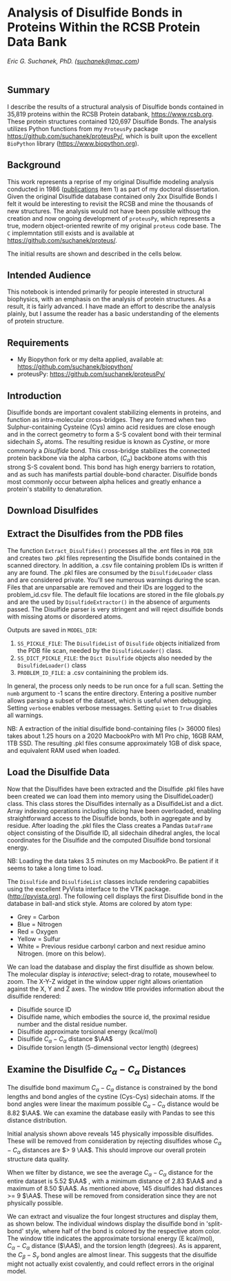 # Analysis of Disulfide Bonds in Proteins Within the RCSB Protein Data Bank
*Eric G. Suchanek, PhD. (suchanek@mac.com)* <br> <br>

## Summary
I describe the results of a structural analysis of Disulfide bonds contained in 35,819 proteins within the RCSB Protein databank, https://www.rcsb.org. These protein structures contained 120,697 Disulfide Bonds.  The analysis utilizes Python functions from my ``ProteusPy`` package https://github.com/suchanek/proteusPy/, which is built upon the excellent ``BioPython`` library (https://www.biopython.org). 

## Background
This work represents a reprise of my original Disulfide modeling analysis conducted in 1986 ([publications](#publications) item 1) as part of my doctoral dissertation. Given the original Disulfide database contained only 2xx Disulfide Bonds I felt it would be interesting to revisit the RCSB and mine the thousands of new structures. The analysis would not have been possible withoug the creation and now ongoing development of ```proteusPy```, which represents a true, modern object-oriented rewrite of my original ```proteus``` code base. The ```C``` implemntation still exists and is available at https://github.com/suchanek/proteus/.

The initial results are shown and described in the cells below.

## Intended Audience
This notebook is intended primarily for people interested in structural biophysics, with an emphasis on the analysis of protein structures. As a result, it is fairly advanced. I have made an effort to describe the analysis plainly, but I assume the reader has a basic understanding of the elements of protein structure.

## Requirements
 - My Biopython fork or my delta applied, available at: https://github.com/suchanek/biopython/
 - proteusPy: https://github.com/suchanek/proteusPy/

## Introduction
Disulfide bonds are important covalent stabilizing elements in proteins, and function as intra-molecular cross-bridges. They are formed when two Sulphur-containing Cysteine (Cys) amino acid residues are close enough and in the correct geometry to form a S-S covalent bond with their terminal sidechain $S_\gamma$ atoms. The resulting residue is known as *Cystine*, or more commonly a *Disulfide* bond. This cross-bridge stabilizes the connected protein backbone via the alpha carbon, ($C_\alpha$) backbone atoms with this strong S-S covalent bond. This bond has high energy barriers to rotation, and as such has manifests partial double-bond character. Disulfide bonds most commonly occur between alpha helices and greatly enhance a protein's stability to denaturation. 

## Download Disulfides

## Extract the Disulfides from the PDB files
The function ``Extract_Disulfides()`` processes all the .ent files in ``PDB_DIR`` and creates two .pkl files representing the Disulfide bonds contained in the scanned directory. In addition, a .csv file containing problem IDs is written if any are found. The .pkl files are consumed by the ``DisulfideLoader`` class and are considered private. You'll see numerous warnings during the scan. Files that are unparsable are removed and their IDs are logged to the problem_id.csv file. The default file locations are stored in the file globals.py and are the used by ``DisulfideExtractor()`` in the absence of arguments passed. The Disulfide parser is very stringent and will reject disulfide bonds with missing atoms or disordered atoms.


Outputs are saved in ``MODEL_DIR``:
1) ``SS_PICKLE_FILE``: The ``DisulfideList`` of ``Disulfide`` objects initialized from the PDB file scan, needed by the ``DisulfideLoader()`` class.
2) ``SS_DICT_PICKLE_FILE``: the ``Dict Disulfide`` objects also needed by the ``DisulfideLoader()`` class
3) ``PROBLEM_ID_FILE``: a .csv containining the problem ids.

In general, the process only needs to be run once for a full scan. Setting the ``numb`` argument to -1 scans the entire directory. Entering a positive number allows parsing a subset of the dataset, which is useful when debugging. Setting ``verbose`` enables verbose messages. Setting ``quiet`` to ``True`` disables all warnings.

NB: A extraction of the initial disulfide bond-containing files (> 36000 files) takes about 1.25 hours on a 2020 MacbookPro with M1 Pro chip, 16GB RAM, 1TB SSD. The resulting .pkl files consume approximately 1GB of disk space, and equivalent RAM used when loaded.

## Load the Disulfide Data
Now that the Disulfides have been extracted and the Disulfide .pkl files have been created we can load them into memory using the DisulfideLoader() class. This class stores the Disulfides internally as a DisulfideList and a dict. Array indexing operations including slicing have been overloaded, enabling straightforward access to the Disulfide bonds, both in aggregate and by residue. After loading the .pkl files the Class creates a Pandas ``DataFrame`` object consisting of the Disulfide ID, all sidechain dihedral angles, the local coordinates for the Disulfide and the computed Disulfide bond torsional energy.

NB: Loading the data takes 3.5 minutes on my MacbookPro. Be patient if it seems to take a long time to load.

The ```Disulfide``` and ```DisulfideList``` classes include rendering capabiities using the excellent PyVista interface to the VTK package. (http://pyvista.org). The following cell displays the first Disulfide bond in the database in ball-and stick style. Atoms are colored by atom type:
- Grey = Carbon
- Blue = Nitrogen
- Red = Oxygen
- Yellow = Sulfur
- White = Previous residue carbonyl carbon and next residue amino Nitrogen. (more on this below).

We can load the database and display the first disulfide as shown below. The molecular display is *interactive*; select-drag to rotate, mousewheel to zoom. The X-Y-Z widget in the window upper right allows orientation against the X, Y and Z axes. The window title provides information about the disulfide rendered:
* Disulfide source ID
* Disulfide name, which embodies the source id, the proximal residue number and the distal residue number.
* Disulfide approximate torsional energy (kcal/mol)
* Disulfide $C_\alpha-C_\alpha$ distance $\AA$
* Disulfide torsion length (5-dimensional vector length) (degrees)

## Examine the Disulfide $C_\alpha-C_\alpha$ Distances

The disulfide bond maximum $C_\alpha-C_\alpha$ distance is constrained by the bond lengths and bond angles of the cystine (Cys-Cys) sidechain atoms. If the bond angles were linear the maximum possible $C_\alpha-C_\alpha$ distance would be 8.82 $\AA$. We can examine the database easily with Pandas to see this distance distribution.

Initial analysis shown above reveals 145 physically impossible disulfides. These will be removed from consideration by rejecting disulfides whose $C_\alpha-C_\alpha$ distances are $> 9 \AA$. This should improve our overall protein structure data quality.

When we filter by distance, we see the average $C_\alpha-C_\alpha$ distance for the entire dataset is 5.52 $\AA$ , with a minimum distance of 2.83 $\AA$ and a maximum of 8.50 $\AA$. As mentioned above, 145 disulfides had distances >= 9 $\AA$. These will be removed from consideration since they are not physically possible.

We can extract and visualize the four longest structures and display them, as shown below. The individual windows display the disulfide bond in 'split-bond' style, where half of the bond is colored by the respective atom color. The window title indicates the approximate torsional energy (E kcal/mol), $C_\alpha-C_\alpha$ distance ($\AA$), and the torsion length (degrees). As is apparent, the $C_\beta-S_\gamma$ bond angles are almost linear. This suggests that the disulfide might not actually exist covalently, and could reflect errors in the original model.


